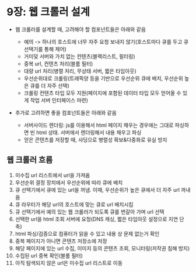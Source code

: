 # 9장: 웹 크롤러 설계

* 웹 크롤러를 설계할 때, 고려해야 할 컴포넌트들은 아래와 같음
    * 예의 -> 하나의 호스트에 너무 자주 요청 보내지 않기(호스트마다 큐를 두고 큐 선택기를 통해 제어)
    * 거미덫 서버와 가치 없는 컨텐츠(블랙리스트, 필터링)
    * 중복 url, 컨텐츠 처리(블룸 필터)
    * 대량 url 처리(병렬 처리, 무상태 서버, 짧은 타임아웃)
    * 우선순위대로 크롤링(트래픽양 등을 기반으로 우선순위 큐에 배치, 우선순위 높은 큐를 더 자주 선택)
    * 크롤링 컨텐츠 타입 모두 지원(페이지에 포함된 데이터 타입 모두 얻어올 수 있게 작업 서버 인터페이스 마련)

* 추가로 고려하면 좋을 컴포넌트들은 아래와 같음
    * 서버사이드 렌더링: js를 이용해서 html 페이지 채우는 경우에는 그대로 파싱하면 빈 html 상태. 서버에서 렌더링해서 내용 채우고 파싱
    * 얻은 콘텐츠를 저장할 때, 샤딩으로 병렬성 확보&다중화로 유실 방지

## 웹 크롤러 흐름
1. 미수집 url 리스트에서 url을 가져옴
2. 우선순위 결정 장치에서 우선순위에 따라 큐에 배치
3. 큐 선택기에서 큐에 있는 url을 꺼냄. 이때, 우선순위가 높은 큐에서 더 자주 url 꺼내옴
4. 큐 라우터가 해당 url의 호스트에 맞는 큐로 url 배치시킴
5. 큐 선택기에서 예의 있는 웹 크롤러가 되도록 큐를 번갈아 가며 url 선택
6. 선택한 url을 html 조회 서버에 요청(DNS 캐싱, 짧은 타임아웃 설정으로 지연 단축)
7. html 파싱/검증으로 컴퓨터가 읽을 수 있고 내용 상 문제 없는거 확인
8. 중복 페이지가 아니면 콘텐츠 저장소에 저장
9. 해당 페이지에 있는 url 수집, 이미지 등의 콘텐츠 조회, 모니터링(저작권 침해 방지)
10. 수집된 url 중복 확인(블룸 필터) 
11. 아직 탐색되지 않은 url은 미수집 url 리스트로 이동